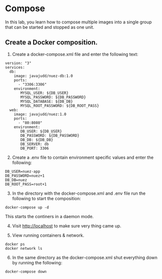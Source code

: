 # Compose

In this lab, you learn how to compose multiple images into a single group that can be started and stopped as one unit.

## Create a Docker composition.

1. Create a docker-compose.xml file and enter the following text:

```
version: "3"
services:
  db:
    image: javajudd/nuez-db:1.0
    ports:
      - "3306:3306"
    environment:
       MYSQL_USER: ${DB_USER}
       MYSQL_PASSWORD: ${DB_PASSWORD}
       MYSQL_DATABASE: ${DB_DB}
       MYSQL_ROOT_PASSWORD: ${DB_ROOT_PASS}
  web:
    image: javajudd/nuez:1.0
    ports:
      - "80:8080"
    environment:
       DB_USER: ${DB_USER}
       DB_PASSWORD: ${DB_PASSWORD}
       DB_DB: ${DB_DB}
       DB_SERVER: db
       DB_PORT: 3306
```

2. Create a .env file to contain environment specific values and enter the following:

```
DB_USER=nuez-app
DB_PASSWORD=nuez+1
DB_DB=nuez
DB_ROOT_PASS=root+1
```

3. In the directory with the docker-compose.xml and .env file run the following to start the composition:

```
docker-compose up -d
```

This starts the continers in a daemon mode.

4. Visit [http://localhost](http://localhost) to make sure very thing came up.

5. View running containers & network.

```
docker ps
docker network ls
```

6. In the same directory as the docker-compose.xml shut everything down by running the following:

```
docker-compose down
```